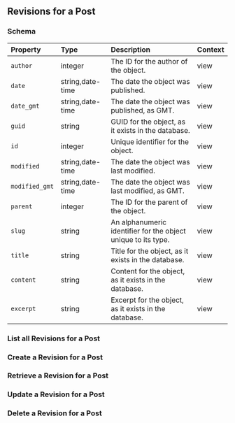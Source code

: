 ## Revisions for a Post

### Schema

| Property | Type | Description | Context |
| :------- | :--- | :---------- | :------ |
| `author` | integer | The ID for the author of the object. | view |
| `date` | string,date-time | The date the object was published. | view |
| `date_gmt` | string,date-time | The date the object was published, as GMT. | view |
| `guid` | string | GUID for the object, as it exists in the database. | view |
| `id` | integer | Unique identifier for the object. | view |
| `modified` | string,date-time | The date the object was last modified. | view |
| `modified_gmt` | string,date-time | The date the object was last modified, as GMT. | view |
| `parent` | integer | The ID for the parent of the object. | view |
| `slug` | string | An alphanumeric identifier for the object unique to its type. | view |
| `title` | string | Title for the object, as it exists in the database. | view |
| `content` | string | Content for the object, as it exists in the database. | view |
| `excerpt` | string | Excerpt for the object, as it exists in the database. | view |

### List all Revisions for a Post

### Create a Revision for a Post

### Retrieve a Revision for a Post

### Update a Revision for a Post

### Delete a Revision for a Post
